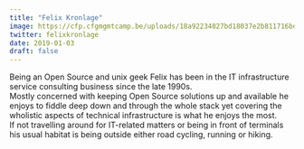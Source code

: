 ```yaml
---
title: "Felix Kronlage"
image: https://cfp.cfgmgmtcamp.be/uploads/18a92234827bd18037e2b811716bd9989235452c8fa812c930.jpeg
twitter: felixkronlage
date: 2019-01-03
draft: false
---
```


Being an Open Source and unix geek Felix has been in the IT infrastructure service consulting business since the late 1990s.  
Mostly concerned with keeping Open Source solutions up and available he enjoys to fiddle deep down and through the whole stack
yet covering the wholistic aspects of technical infrastructure is what he enjoys the most.  
If not travelling around for IT-related matters or being in front of terminals his usual habitat is being outside either road cycling, running or hiking.  

